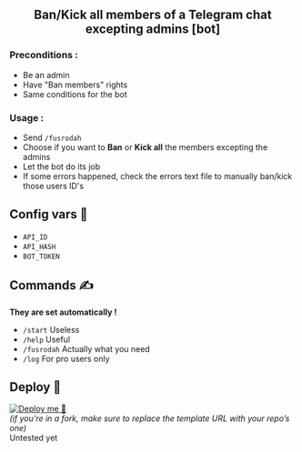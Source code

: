 <div align="center">

## Ban/Kick all members of a Telegram chat excepting admins [bot]
  
</div>
  
### Preconditions :  
+ Be an admin
+ Have "Ban members" rights
+ Same conditions for the bot
  
### Usage :
+ Send `/fusrodah`
+ Choose if you want to **Ban** or **Kick all** the members excepting the admins
+ Let the bot do its job
+ If some errors happened, check the errors text file to manually ban/kick those users ID's
  

## Config vars 📖
+ `API_ID`
+ `API_HASH`
+ `BOT_TOKEN`

## Commands ✍️
**They are set automatically !**
+ `/start` Useless
+ `/help` Useful
+ `/fusrodah` Actually what you need
+ `/log` For pro users only

## Deploy 🚀
[![Deploy me 🥺](https://www.herokucdn.com/deploy/button.svg)](https://www.heroku.com/deploy?template=https://github.com/EDM115/ban-all-except-admins/tree/master)  
*(if you're in a fork, make sure to replace the template URL with your repo’s one)*  
Untested yet
